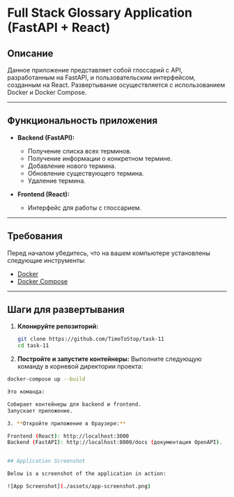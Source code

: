 # Full Stack Glossary Application (FastAPI + React)

## Описание

Данное приложение представляет собой глоссарий с API, разработанным на FastAPI, и пользовательским интерфейсом, созданным на React. Развертывание осуществляется с использованием Docker и Docker Compose.

---

## Функциональность приложения

- **Backend (FastAPI):**
  - Получение списка всех терминов.
  - Получение информации о конкретном термине.
  - Добавление нового термина.
  - Обновление существующего термина.
  - Удаление термина.

- **Frontend (React):**
  - Интерфейс для работы с глоссарием.

---

## Требования

Перед началом убедитесь, что на вашем компьютере установлены следующие инструменты:

- [Docker](https://www.docker.com/)
- [Docker Compose](https://docs.docker.com/compose/)

---

## Шаги для развертывания

1. **Клонируйте репозиторий:**

   ```bash
   git clone https://github.com/TimeToStop/task-11
   cd task-11

2. **Постройте и запустите контейнеры:**
  Выполните следующую команду в корневой директории проекта:

  ```bash
  docker-compose up --build

  Это команда:

  Собирает контейнеры для backend и frontend.
  Запускает приложение.

3. **Откройте приложение в браузере:**

  Frontend (React): http://localhost:3000
  Backend (FastAPI): http://localhost:8000/docs (документация OpenAPI).


## Application Screenshot

Below is a screenshot of the application in action:

![App Screenshot](./assets/app-screenshot.png)